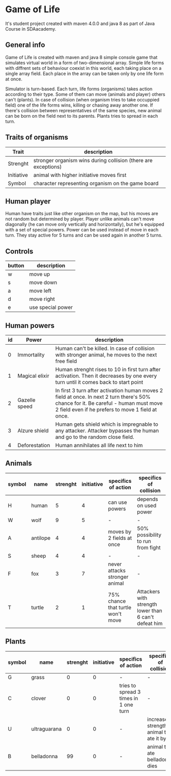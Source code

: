 # Game of Life
It's student project created with maven 4.0.0 and java 8 as part of Java Course in SDAacademy.


## General info
Game of Life is created with maven and java 8 simple console game that simulates virtual world in a form of two-dimensional array. Simple life forms with diffrent sets of behaviour coexist in this world, each taking place on a single array field. Each place in the array can be taken only by one life form at once.

Simulator is turn-based. Each turn, life forms (organisms) takes action according to their type. Some of them can move (animals and player) others can't (plants). In case of collision (when organism tries to take occuppied field) one of the life forms wins, killing or chasing away another one. If there's collision between representatives of the same species, new animal can be born on the field next to its parents. Plants tries to spread in each turn.

## Traits of organisms
| Trait | description |
| ------ | ------ |
| Strenght | stronger organism wins during collision (there are exceptions) |
| Initiative| animal with higher initiative moves first |
| Symbol | character representing organism on the game board |


## Human player
Human have traits just like other organism on the map, but his moves are not random but determined by player. Player unlike animals can't move diagonally (he can move only vertically and horizontally), but he's equipped with a set of special powers. Power can be used instead of move in each turn. They stay active for 5 turns and can be used again in another 5 turns.


## Controls
| button | description |
| ------ | ------ |
| w | move up |
| s | move down |
| a | move left |
| d | move right |
| e | use special power |


## Human powers
| id | Power | description |
| ------ | ------ | ------|
| 0 | Immortality | Human can't be killed. In case of collision with stronger animal, he moves to the next free field
| 1 | Magical elixir | Human strenght rises to 10 in first turn after activation. Then it decreases by one every turn until it comes back to start point
| 2 | Gazelle speed | In first 3 turn after activation human moves 2 field at once. In next 2 turn there's 50% chance for it. Be careful - human must move 2 field even if he prefers to move 1 field at once.
| 3 | Alzure shield | Human gets shield which is impregnable to any attacker. Attacker bypasses the human and go to the random close field.
| 4 | Deforestation | Human annihilates all life next to him


## Animals
| symbol | name | strenght | initiative | specifics of action | specifics of collision |
| ------ | ------ | ------| ---- | ------|------|
| H | human | 5 | 4 | can use powers | depends on used power
| W | wolf | 9 | 5 | - | - |
| A | antilope | 4 | 4 | moves by 2 fields at once | 50% possibility to run from fight
| S | sheep| 4 | 4 | - | - |
| F | fox | 3 | 7 | never attacks stronger animal | - |
| T | turtle | 2 | 1 | 75% chance that turtle won't move | Attackers with strength lower than 6 can't defeat him |


## Plants
| symbol | name | strenght | initiative | specifics of action | specifics of collision |
| ------ | ------ | ------| ---- | ------|------|
| G |   grass | 0 | 0 |  - | - |
| C |   clover | 0 | 0 |  tries to spread 3 times in 1 one turn | - |
| U |   ultraguarana | 0 | 0 |  - | increases strength of animal that ate it by 3 |
| B |   belladonna | 99 | 0 |  - | animal that ate belladonna dies |